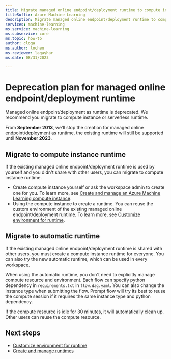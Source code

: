 ```yaml
---
title: Migrate managed online endpoint/deployment runtime to compute instance or serverless runtime
titleSuffix: Azure Machine Learning
description: Migrate managed online endpoint/deployment runtime to compute instance or serverless runtime.
services: machine-learning
ms.service: machine-learning
ms.subservice: core
ms.topic: how-to
author: cloga
ms.author: lochen
ms.reviewer: lagayhar
ms.date: 08/31/2023

---
```


# Deprecation plan for managed online endpoint/deployment runtime

Managed online endpoint/deployment as runtime is deprecated. We recommend you migrate to compute instance or serverless runtime.

From **September 2013**, we'll stop the creation for managed online endpoint/deployment as runtime, the existing runtime will still be supported until **November 2023**.

## Migrate to compute instance runtime

If the existing managed online endpoint/deployment runtime is used by yourself and you didn't share with other users, you can migrate to compute instance runtime.

- Create compute instance yourself or ask the workspace admin to create one for you. To learn more, see [Create and manage an Azure Machine Learning compute instance](../how-to-create-compute-instance.md).
- Using the compute instance to create a runtime. You can reuse the custom environment of the existing managed online endpoint/deployment runtime. To learn more, see [Customize environment for runtime](how-to-customize-environment-runtime.md).

## Migrate to automatic runtime

If the existing managed online endpoint/deployment runtime is shared with other users, you must create a compute instance runtime for everyone. You can also try the new automatic runtime, which can be used in every workspace.

When using the automatic runtime, you don't need to explicitly manage compute resource and environment. Each flow can specify python dependency in `requirements.txt` in `flow.dag.yaml`. You can also change the instance type when submitting the flow. Prompt flow will try its best to reuse the compute session if it requires the same instance type and python dependency.

If the compute resource is idle for 30 minutes, it will automatically clean up. Other users can reuse the compute resource.

## Next steps

- [Customize environment for runtime](how-to-customize-environment-runtime.md)
- [Create and manage runtimes](how-to-create-manage-runtime.md)